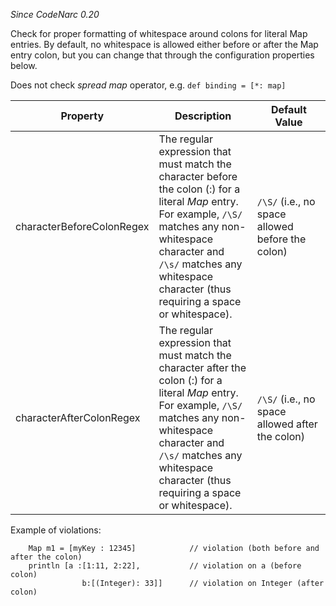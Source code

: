 *Since CodeNarc 0.20*

Check for proper formatting of whitespace around colons for literal Map
entries. By default, no whitespace is allowed either before or after the
Map entry colon, but you can change that through the configuration
properties below.

Does not check *spread map* operator, e.g. `def binding = [*: map]`

<table>
<colgroup>
<col style="width: 40%" />
<col style="width: 33%" />
<col style="width: 25%" />
</colgroup>
<thead>
<tr class="header">
<th>Property</th>
<th>Description</th>
<th>Default Value</th>
</tr>
</thead>
<tbody>
<tr class="odd">
<td>characterBeforeColonRegex</td>
<td>The regular expression that must match the character before the colon (:) for a literal <em>Map</em> entry. For example, <code>/\S/</code> matches any non-whitespace character and <code>/\s/</code> matches any whitespace character (thus requiring a space or whitespace).</td>
<td><code>/\S/</code> (i.e., no space allowed before the colon)</td>
</tr>
<tr class="even">
<td>characterAfterColonRegex</td>
<td>The regular expression that must match the character after the colon (:) for a literal <em>Map</em> entry. For example, <code>/\S/</code> matches any non-whitespace character and <code>/\s/</code> matches any whitespace character (thus requiring a space or whitespace).</td>
<td><code>/\S/</code> (i.e., no space allowed after the colon)</td>
</tr>
</tbody>
</table>

Example of violations:

        Map m1 = [myKey : 12345]            // violation (both before and after the colon)
        println [a :[1:11, 2:22],           // violation on a (before colon)
                    b:[(Integer): 33]]      // violation on Integer (after colon)
